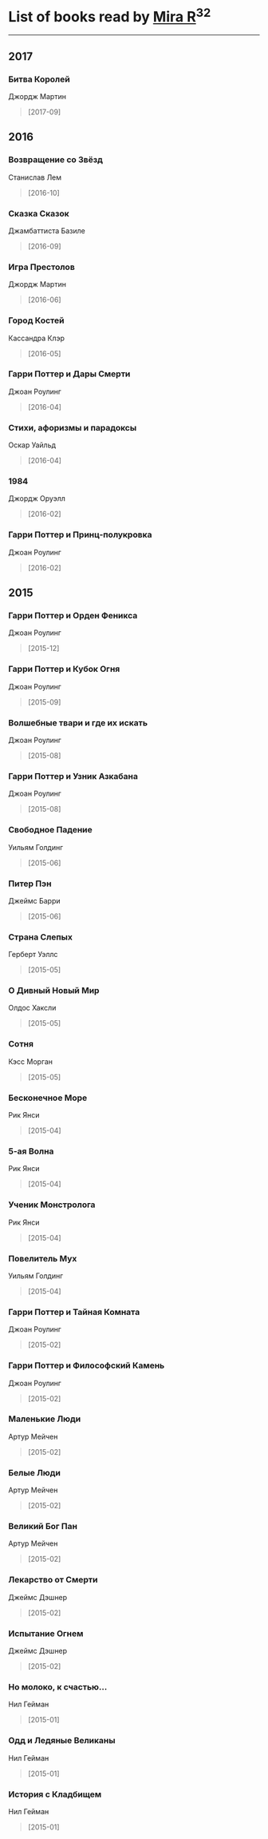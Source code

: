 # List of books read by [Mira R](https://plus.google.com/103293621948650602575)<sup>32</sup>
---

## 2017

### Битва Королей
Джордж Мартин
> [2017-09] 



## 2016

### Возвращение со Звёзд
Станислав Лем
> [2016-10] 


### Сказка Сказок
Джамбаттиста Базиле
> [2016-09] 


### Игра Престолов
Джордж Мартин
> [2016-06] 


### Город Костей
Кассандра Клэр
> [2016-05] 


### Гарри Поттер и Дары Смерти
Джоан Роулинг
> [2016-04] 


### Стихи, афоризмы и парадоксы
Оскар Уайльд
> [2016-04] 


### 1984
Джордж Оруэлл
> [2016-02] 


### Гарри Поттер и Принц-полукровка
Джоан Роулинг
> [2016-02] 



## 2015

### Гарри Поттер и Орден Феникса
Джоан Роулинг
> [2015-12] 


### Гарри Поттер и Кубок Огня
Джоан Роулинг
> [2015-09] 


### Волшебные твари и где их искать
Джоан Роулинг
> [2015-08] 


### Гарри Поттер и Узник Азкабана
Джоан Роулинг
> [2015-08] 


### Свободное Падение
Уильям Голдинг
> [2015-06] 


### Питер Пэн
Джеймс Барри
> [2015-06] 


### Страна Слепых
Герберт Уэллс
> [2015-05] 


### О Дивный Новый Мир
Олдос Хаксли
> [2015-05] 


### Сотня
Кэсс Морган
> [2015-05] 


### Бесконечное Море
Рик Янси
> [2015-04] 


### 5-ая Волна
Рик Янси
> [2015-04] 


### Ученик Монстролога
Рик Янси
> [2015-04] 


### Повелитель Мух
Уильям Голдинг
> [2015-04] 


### Гарри Поттер и Тайная Комната
Джоан Роулинг
> [2015-02] 


### Гарри Поттер и Философский Камень
Джоан Роулинг
> [2015-02] 


### Маленькие Люди
Артур Мейчен
> [2015-02] 


### Белые Люди
Артур Мейчен
> [2015-02] 


### Великий Бог Пан
Артур Мейчен
> [2015-02] 


### Лекарство от Смерти
Джеймс Дэшнер
> [2015-02] 


### Испытание Огнем
Джеймс Дэшнер
> [2015-02] 


### Но молоко, к счастью...
Нил Гейман
> [2015-01] 


### Одд и Ледяные Великаны
Нил Гейман
> [2015-01] 


### История с Кладбищем
Нил Гейман
> [2015-01] 



